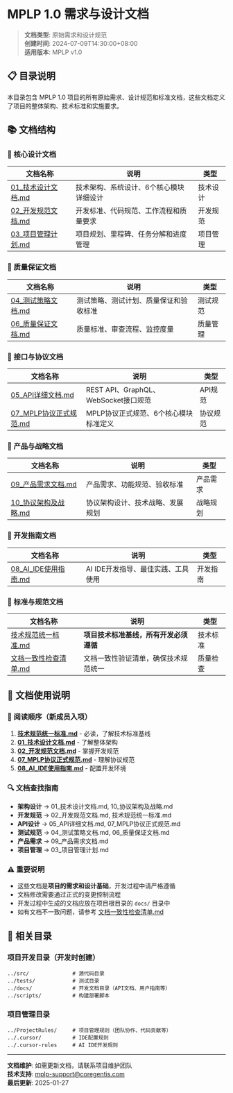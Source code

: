 # MPLP 1.0 需求与设计文档

> **文档类型**: 原始需求和设计规范  
> **创建时间**: 2024-07-09T14:30:00+08:00  
> **适用版本**: MPLP v1.0

## 📋 目录说明

本目录包含 MPLP 1.0 项目的所有原始需求、设计规范和标准文档，这些文档定义了项目的整体架构、技术标准和实施要求。

## 📚 文档结构

### 🎯 核心设计文档
| 文档名称 | 说明 | 类型 |
|---------|------|------|
| [01_技术设计文档.md](./01_技术设计文档.md) | 技术架构、系统设计、6个核心模块详细设计 | 技术设计 |
| [02_开发规范文档.md](./02_开发规范文档.md) | 开发标准、代码规范、工作流程和质量要求 | 开发规范 |
| [03_项目管理计划.md](./03_项目管理计划.md) | 项目规划、里程碑、任务分解和进度管理 | 项目管理 |

### 🧪 质量保证文档
| 文档名称 | 说明 | 类型 |
|---------|------|------|
| [04_测试策略文档.md](./04_测试策略文档.md) | 测试策略、测试计划、质量保证和验收标准 | 测试规范 |
| [06_质量保证文档.md](./06_质量保证文档.md) | 质量标准、审查流程、监控度量 | 质量管理 |

### 📖 接口与协议文档
| 文档名称 | 说明 | 类型 |
|---------|------|------|
| [05_API详细文档.md](./05_API详细文档.md) | REST API、GraphQL、WebSocket接口规范 | API规范 |
| [07_MPLP协议正式规范.md](./07_MPLP协议正式规范.md) | MPLP协议正式规范、6个核心模块标准定义 | 协议规范 |

### 🎯 产品与战略文档
| 文档名称 | 说明 | 类型 |
|---------|------|------|
| [09_产品需求文档.md](./09_产品需求文档.md) | 产品需求、功能规范、验收标准 | 产品需求 |
| [10_协议架构及战略.md](./10_协议架构及战略.md) | 协议架构设计、技术战略、发展规划 | 战略规划 |

### 🔧 开发指南文档
| 文档名称 | 说明 | 类型 |
|---------|------|------|
| [08_AI_IDE使用指南.md](./08_AI_IDE使用指南.md) | AI IDE开发指导、最佳实践、工具使用 | 开发指南 |

### 📏 标准与规范文档
| 文档名称 | 说明 | 类型 |
|---------|------|------|
| [技术规范统一标准.md](./技术规范统一标准.md) | **项目技术标准基线，所有开发必须遵循** | 技术标准 |
| [文档一致性检查清单.md](./文档一致性检查清单.md) | 文档一致性验证清单，确保技术规范统一 | 质量检查 |

## 🎯 文档使用说明

### 📖 阅读顺序（新成员入项）
1. **[技术规范统一标准.md](./技术规范统一标准.md)** - 必读，了解技术标准基线
2. **[01_技术设计文档.md](./01_技术设计文档.md)** - 了解整体架构
3. **[02_开发规范文档.md](./02_开发规范文档.md)** - 掌握开发规范
4. **[07_MPLP协议正式规范.md](./07_MPLP协议正式规范.md)** - 理解协议规范
5. **[08_AI_IDE使用指南.md](./08_AI_IDE使用指南.md)** - 配置开发环境

### 🔍 文档查找指南
- **架构设计** → 01_技术设计文档.md, 10_协议架构及战略.md
- **开发规范** → 02_开发规范文档.md, 技术规范统一标准.md
- **API设计** → 05_API详细文档.md, 07_MPLP协议正式规范.md
- **测试规范** → 04_测试策略文档.md, 06_质量保证文档.md
- **产品需求** → 09_产品需求文档.md
- **项目管理** → 03_项目管理计划.md

### ⚠️ 重要说明
- 这些文档是**项目的需求和设计基础**，开发过程中请严格遵循
- 文档修改需要通过正式的变更控制流程
- 开发过程中生成的文档应放在项目根目录的 `docs/` 目录中
- 如有文档不一致问题，请参考 [文档一致性检查清单.md](./文档一致性检查清单.md)

## 🔗 相关目录

### 项目开发目录（开发时创建）
```
../src/              # 源代码目录
../tests/            # 测试目录  
../docs/             # 开发文档目录（API文档、用户指南等）
../scripts/          # 构建部署脚本
```

### 项目管理目录
```
../ProjectRules/     # 项目管理规则（团队协作、代码贡献等）
../.cursor/          # IDE配置规则
../.cursor-rules     # AI IDE开发规则
```

---

**文档维护**: 如需更新文档，请联系项目维护团队  
**技术支持**: mplp-support@coregentis.com  
**最后更新**: 2025-01-27 